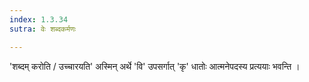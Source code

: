 ```yaml
---
index: 1.3.34
sutra: वेः शब्दकर्मणः

---
```

'शब्दम् करोति / उच्चारयति' अस्मिन् अर्थे 'वि' उपसर्गात् 'कृ' धातोः आत्मनेपदस्य प्रत्ययाः भवन्ति । 